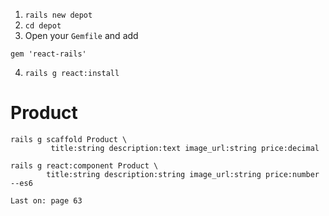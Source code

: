 1. `rails new depot`
2. `cd depot`
3. Open your `Gemfile` and add
```
gem 'react-rails'
```
4. `rails g react:install`


# Product
```
rails g scaffold Product \
         title:string description:text image_url:string price:decimal

rails g react:component Product \
        title:string description:string image_url:string price:number --es6

Last on: page 63
```
